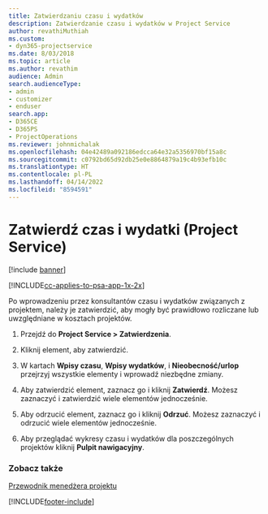 ```yaml
---
title: Zatwierdzaniu czasu i wydatków
description: Zatwierdzanie czasu i wydatków w Project Service
author: revathiMuthiah
ms.custom:
- dyn365-projectservice
ms.date: 8/03/2018
ms.topic: article
ms.author: revathim
audience: Admin
search.audienceType:
- admin
- customizer
- enduser
search.app:
- D365CE
- D365PS
- ProjectOperations
ms.reviewer: johnmichalak
ms.openlocfilehash: 04e42489a092186edcca64e32a5356970bf15a8c
ms.sourcegitcommit: c0792bd65d92db25e0e8864879a19c4b93efb10c
ms.translationtype: HT
ms.contentlocale: pl-PL
ms.lasthandoff: 04/14/2022
ms.locfileid: "8594591"
---
```

# <a name="approve-time-and-expenses-project-service"></a>Zatwierdź czas i wydatki (Project Service)

[!include [banner](../includes/psa-now-project-operations.md)]

[!INCLUDE[cc-applies-to-psa-app-1x-2x](../includes/cc-applies-to-psa-app-1x-2x.md)]

Po wprowadzeniu przez konsultantów czasu i wydatków związanych z projektem, należy je zatwierdzić, aby mogły być prawidłowo rozliczane lub uwzględniane w kosztach projektów.  
  
1.  Przejdź do **Project Service > Zatwierdzenia**.  
  
2.  Kliknij element, aby zatwierdzić.  
  
3.  W kartach **Wpisy czasu**, **Wpisy wydatków**, i **Nieobecność/urlop** przejrzyj wszystkie elementy i wprowadź niezbędne zmiany.  
  
4.  Aby zatwierdzić element, zaznacz go i kliknij **Zatwierdź**. Możesz zaznaczyć i zatwierdzić wiele elementów jednocześnie.  
  
5.  Aby odrzucić element, zaznacz go i kliknij **Odrzuć**. Możesz zaznaczyć i odrzucić wiele elementów jednocześnie.  
  
6.  Aby przeglądać wykresy czasu i wydatków dla poszczególnych projektów kliknij **Pulpit nawigacyjny**.  
  
### <a name="see-also"></a>Zobacz także  
 [Przewodnik menedżera projektu](../psa/project-manager-guide.md)


[!INCLUDE[footer-include](../includes/footer-banner.md)]
